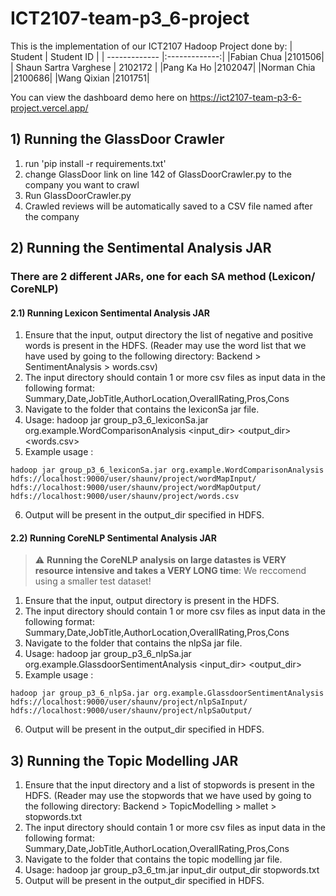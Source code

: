 # ICT2107-team-p3_6-project

This is the implementation of our ICT2107 Hadoop Project done by:
| Student | Student ID |
| ------------- |:-------------:|
|Fabian Chua |2101506|
| Shaun Sartra Varghese | 2102172 |
|Pang Ka Ho |2102047|
|Norman Chia |2100686|
|Wang Qixian |2101751|

You can view the dashboard demo here on https://ict2107-team-p3-6-project.vercel.app/

## 1) Running the GlassDoor Crawler

1. run 'pip install -r requirements.txt'
2. change GlassDoor link on line 142 of GlassDoorCrawler.py to the company you want to crawl
3. Run GlassDoorCrawler.py
4. Crawled reviews will be automatically saved to a CSV file named after the company

## 2) Running the Sentimental Analysis JAR

### There are 2 different JARs, one for each SA method (Lexicon/ CoreNLP)

#### 2.1) Running Lexicon Sentimental Analysis JAR

1. Ensure that the input, output directory the list of negative and positive words is present in the HDFS. (Reader may use the word list that we have used by going to the following directory: Backend > SentimentAnalysis > words.csv)
2. The input directory should contain 1 or more csv files as input data in the following format: Summary,Date,JobTitle,AuthorLocation,OverallRating,Pros,Cons
3. Navigate to the folder that contains the lexiconSa jar file.
4. Usage: hadoop jar group_p3_6_lexiconSa.jar org.example.WordComparisonAnalysis <input_dir> <output_dir> <words.csv>
5. Example usage :
<pre><code>hadoop jar group_p3_6_lexiconSa.jar org.example.WordComparisonAnalysis hdfs://localhost:9000/user/shaunv/project/wordMapInput/ hdfs://localhost:9000/user/shaunv/project/wordMapOutput/ hdfs://localhost:9000/user/shaunv/project/words.csv
</code></pre>
6. Output will be present in the output_dir specified in HDFS.

#### 2.2) Running CoreNLP Sentimental Analysis JAR

> :warning: **Running the CoreNLP analysis on large datastes is VERY resource intensive and takes a VERY LONG time**: We reccomend using a smaller test dataset!

1. Ensure that the input, output directory is present in the HDFS.
2. The input directory should contain 1 or more csv files as input data in the following format: Summary,Date,JobTitle,AuthorLocation,OverallRating,Pros,Cons
3. Navigate to the folder that contains the nlpSa jar file.
4. Usage: hadoop jar group_p3_6_nlpSa.jar org.example.GlassdoorSentimentAnalysis <input_dir> <output_dir>
5. Example usage :
<pre><code>hadoop jar group_p3_6_nlpSa.jar org.example.GlassdoorSentimentAnalysis hdfs://localhost:9000/user/shaunv/project/nlpSaInput/ hdfs://localhost:9000/user/shaunv/project/nlpSaOutput/
</code></pre>
6. Output will be present in the output_dir specified in HDFS.

## 3) Running the Topic Modelling JAR

1. Ensure that the input directory and a list of stopwords is present in the HDFS. (Reader may use the stopwords that we have used by going to the following directory: Backend > TopicModelling > mallet > stopwords.txt
2. The input directory should contain 1 or more csv files as input data in the following format: Summary,Date,JobTitle,AuthorLocation,OverallRating,Pros,Cons
3. Navigate to the folder that contains the topic modelling jar file.
4. Usage: hadoop jar group_p3_6_tm.jar input_dir output_dir stopwords.txt
5. Output will be present in the output_dir specified in HDFS.
